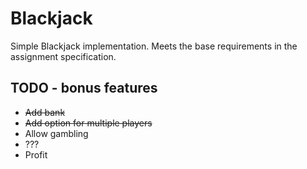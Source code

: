 # Blackjack

Simple Blackjack implementation. Meets the base requirements in the assignment specification.

## TODO - bonus features

* ~~Add bank~~
* ~~Add option for multiple players~~
* Allow gambling
* ???
* Profit
